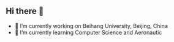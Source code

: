 ## Hi there 👋
- 🔭 I’m currently working on Beihang University, Beijing, China
- 🌱 I’m currently learning Computer Science and Aeronautic
